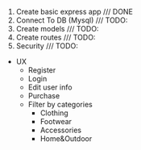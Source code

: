 1. Create basic express app /// DONE
2. Connect To DB (Mysql) /// TODO:
3. Create models /// TODO:
4. Create routes /// TODO:
5. Security /// TODO:

- UX
  - Register
  - Login
  - Edit user info
  - Purchase
  - Filter by categories
    - Clothing
    - Footwear
    - Accessories
    - Home&Outdoor
